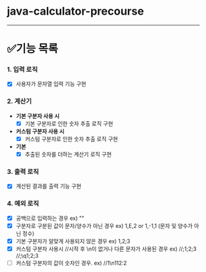 # java-calculator-precourse

---

# ✅기능 목록

### 1. 입력 로직

- [x] 사용자가 문자열 입력 기능 구현

### 2. 계산기

- **기본 구분자 사용 시**
    - [x] 기본 구분자로 인한 숫자 추출 로직 구현
- **커스텀 구분자 사용 시**
    - [x] 커스텀 구분자로 인한 숫자 추출 로직 구현
- **기본**
    - [x] 추출된 숫자를 더하는 계산기 로직 구현

### 3. 출력 로직

- [x] 계산된 결과를 출력 기능 구현

### 4. 예외 로직
- [x] 공백으로 입력하는 경우 
     ex) ""
- [x] 구분자로 구분된 값이 문자/양수가 아닌 경우 
     ex) 1,E,2 or 1,-1,1 (문자 및 양수가 아닌 정수)
- [x] 기본 구분자가 알맞게 사용되지 않은 경우
     ex) 1,2;3
- [x] 커스텀 구분자 사용시 //시작 후 \n이 없거나 다른 문자가 사용된 경우
     ex) //;1;2;3 //;\q1;2;3
- [ ] 커스텀 구분자의 값이 숫자인 경우.
     ex) //1\n112:2
